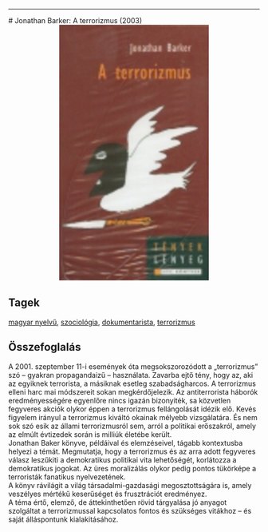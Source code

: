 <hr/>
# <a name="id_885">Jonathan Barker: A terrorizmus (2003)</a>
<center><img src="https://github.com/BercziSandor/calibre_lib/raw/main/main/Jonathan%20Barker/A%20terrorizmus%20%28885%29/cover.jpg" alt="cover" width="300"/></center>

## Tagek
[magyar nyelvű](https://github.com/berczisandor/calibre_lib/blob/main/main/_tags/magyar%20nyelv%c5%b1.md), [szociológia](https://github.com/berczisandor/calibre_lib/blob/main/main/_tags/szociol%c3%b3gia.md), [dokumentarista](https://github.com/berczisandor/calibre_lib/blob/main/main/_tags/dokumentarista.md), [terrorizmus](https://github.com/berczisandor/calibre_lib/blob/main/main/_tags/terrorizmus.md)

## Összefoglalás
<div>
<p>A ​2001. szeptember 11-i események óta megsokszorozódott a „terrorizmus” szó – gyakran propagandaizű – használata. Zavarba ejtő tény, hogy az, aki az egyiknek terrorista, a másiknak esetleg szabadságharcos. A terrorizmus elleni harc mai módszereit sokan megkérdőjelezik. Az antiterrorista háborók eredményességére egyenlőre nincs igazán bizonyiték, sa közvetlen fegyveres akciók olykor éppen a terrorizmus fellángolását idézik elő. Kevés figyelem irányul a terrorizmus kiváltó okainak mélyebb vizsgálatára. És nem sok szó esik az állami terrorizmusról sem, arról a politikai erőszakról, amely az elmúlt évtizedek során is milliúk életébe került.<br>Jonathan Baker könyve, példáival és elemzéseivel, tágabb kontextusba helyezi a témát. Megmutatja, hogy a terrorizmus és az arra adott fegyveres válasz leszűkiti a demokratikus politikai vita lehetőségét, korlátozza a demokratikus jogokat. Az üres moralizálás olykor pedig pontos tükörképe a terroristák fanatikus nyelvezetének.<br>A könyv rávilágit a világ társadalmi-gazdasági megosztottságára is, amely veszélyes mértékű keserűséget és frusztrációt eredményez.<br>A téma értő, elemző, de áttekinthetően rövid tárgyalása jó anyagot szolgáltat a terrorizmussal kapcsolatos fontos és szükséges vitákhoz – és saját álláspontunk kialakitásához.</p></div>


